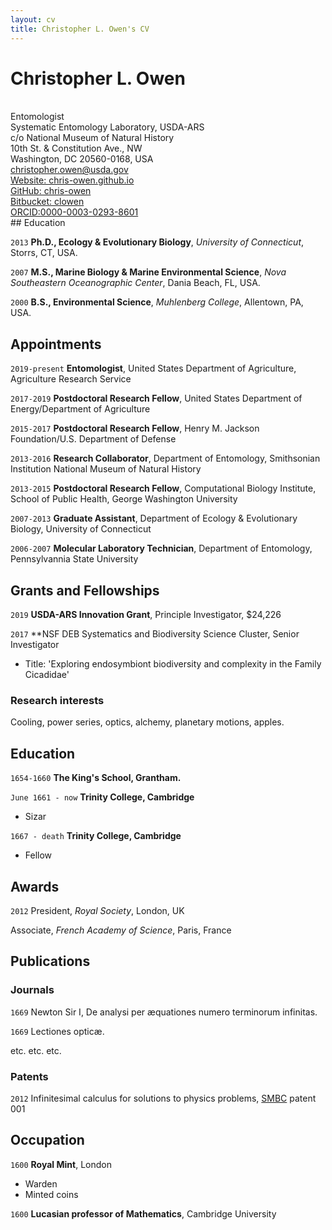 ```yaml
---
layout: cv
title: Christopher L. Owen's CV
---
```

# Christopher L. Owen  
<br/>
Entomologist<br/>
Systematic Entomology Laboratory, USDA-ARS<br/>
c/o National Museum of Natural History<br/>
10th St. & Constitution Ave., NW<br/>
Washington, DC 20560-0168, USA<br/>
<a href="christopher.owen@usda.gov">christopher.owen@usda.gov</a><br/>
<div id="webaddress">
  <a href="https://chris-owen.github.io"><i class="fas fa-home"></i> Website: chris-owen.github.io</a><br/> 
  <a href="https://github.com/chris-owen"><i class="fab fa-github"></i> GitHub: chris-owen</a><br/>
  <a href="https://bitbucket.org/clowen"><i class="ai ai-orcid"></i> Bitbucket: clowen</a><br/>
  <a href="https://orcid.org/0000-0003-0293-8601"><i class="ai ai-orcid"></i> ORCID:0000-0003-0293-8601</a><br/>
</div>  
## Education

`2013`
**Ph.D., Ecology & Evolutionary Biology**, *University of Connecticut*, Storrs, CT, USA.

`2007`
**M.S., Marine Biology & Marine Environmental Science**, *Nova Southeastern Oceanographic Center*, Dania Beach, FL, USA.

`2000`
**B.S., Environmental Science**, *Muhlenberg College*, Allentown, PA, USA.

## Appointments

`2019-present`
**Entomologist**, United States Department of Agriculture, Agriculture Research Service

`2017-2019`
**Postdoctoral Research Fellow**, United States Department of Energy/Department of Agriculture

`2015-2017`
**Postdoctoral Research Fellow**, Henry M. Jackson Foundation/U.S. Department of Defense

`2013-2016`
**Research Collaborator**, Department of Entomology, Smithsonian Institution National Museum of Natural History

`2013-2015`
**Postdoctoral Research Fellow**, Computational Biology Institute, School of Public Health, George Washington University

`2007-2013`
**Graduate Assistant**, Department of Ecology & Evolutionary Biology, University of Connecticut

`2006-2007`
**Molecular Laboratory Technician**, Department of Entomology, Pennsylvannia State University

## Grants and Fellowships

`2019`
**USDA-ARS Innovation Grant**, Principle Investigator, $24,226

`2017`
**NSF DEB Systematics and Biodiversity Science Cluster, Senior Investigator<br/>
  - Title: 'Exploring endosymbiont biodiversity and complexity in the Family Cicadidae'

### Research interests

Cooling, power series, optics, alchemy, planetary motions, apples.


## Education

`1654-1660`
__The King's School, Grantham.__

`June 1661 - now`
__Trinity College, Cambridge__

- Sizar

`1667 - death`
__Trinity College, Cambridge__

- Fellow



## Awards

`2012`
President, *Royal Society*, London, UK

Associate, *French Academy of Science*, Paris, France



## Publications

<!-- A list is also available [online](http://scholar.google.co.uk/citations?user=LTOTl0YAAAAJ) -->

### Journals

`1669`
Newton Sir I, De analysi per æquationes numero terminorum infinitas. 

`1669`
Lectiones opticæ.

etc. etc. etc.

### Patents

`2012`
Infinitesimal calculus for solutions to physics problems, [SMBC](http://www.techdirt.com/articles/20121011/09312820678/if-patents-had-been-around-time-newton.shtml) patent 001


## Occupation

`1600`
__Royal Mint__, London

- Warden
- Minted coins

`1600`
__Lucasian professor of Mathematics__, Cambridge University



<!-- ### Footer

Last updated: May 2013 -->



